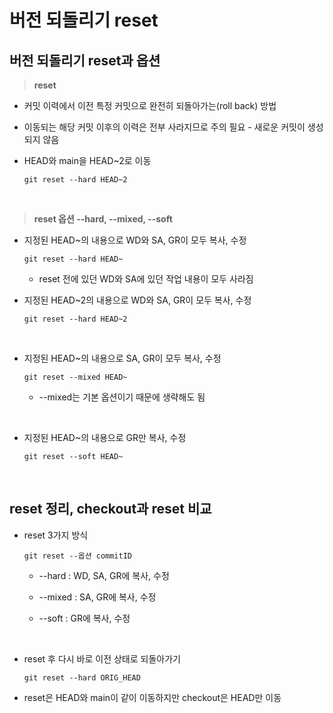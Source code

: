 # 버전 되돌리기 reset

## 버전 되돌리기 reset과 옵션

>**reset**

- 커밋 이력에서 이전 특정 커밋으로 완전히 되돌아가는(roll back) 방법

- 이동되는 해당 커밋 이후의 이력은 전부 사라지므로 주의 필요 - 새로운 커밋이 생성되지 않음

- HEAD와 main을 HEAD~2로 이동
  ```
  git reset --hard HEAD~2
  ```

<br>

>**reset 옵션 --hard, --mixed, --soft**

- 지정된 HEAD~의 내용으로 WD와 SA, GR이 모두 복사, 수정
  ```
  git reset --hard HEAD~
  ```
  - reset 전에 있던 WD와 SA에 있던 작업 내용이 모두 사라짐

- 지정된 HEAD~2의 내용으로 WD와 SA, GR이 모두 복사, 수정
  ```
  git reset --hard HEAD~2
  ```

<br>

- 지정된 HEAD~의 내용으로 SA, GR이 모두 복사, 수정
  ```
  git reset --mixed HEAD~
  ```
  - --mixed는 기본 옵션이기 때문에 생략해도 됨

<br>

- 지정된 HEAD~의 내용으로 GR만 복사, 수정
  ```
  git reset --soft HEAD~
  ```


<br>

## reset 정리, checkout과 reset 비교

- reset 3가지 방식
  ```
  git reset --옵션 commitID
  ```
  - --hard : WD, SA, GR에 복사, 수정
 
  - --mixed : SA, GR에 복사, 수정
 
  - --soft : GR에 복사, 수정

<br>

- reset 후 다시 바로 이전 상태로 되돌아가기
  ```
  git reset --hard ORIG_HEAD
  ```

- reset은 HEAD와 main이 같이 이동하지만 checkout은 HEAD만 이동


























